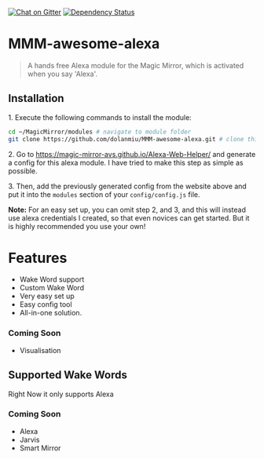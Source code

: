 [![Chat on Gitter][gitter-image]][gitter-url]
[![Dependency Status][gemnasium-image]][gemnasium-url]


# MMM-awesome-alexa
> A hands free Alexa module for the Magic Mirror, which is activated when you say 'Alexa'.

## Installation

1\. Execute the following commands to install the module:

```bash
cd ~/MagicMirror/modules # navigate to module folder
git clone https://github.com/dolanmiu/MMM-awesome-alexa.git # clone this repository
```

2\. Go to https://magic-mirror-avs.github.io/Alexa-Web-Helper/ and generate a config for this alexa module. I have tried to make this step as simple as possible.

3\. Then, add the previously generated config from the website above and put it into the `modules` section of your `config/config.js` file.

**Note:** For an easy set up, you can omit step 2, and 3, and this will instead use alexa credentials I created, so that even novices can get started. But it is highly recommended you use your own!

# Features
- Wake Word support
- Custom Wake Word
- Very easy set up
- Easy config tool
- All-in-one solution.

### Coming Soon
- Visualisation

## Supported Wake Words
Right Now it only supports Alexa

### Coming Soon
- Alexa
- Jarvis
- Smart Mirror

[gitter-image]: https://badges.gitter.im/dolanmiu/awesome-alexa.svg
[gitter-url]: https://gitter.im/awesome-alexa/Lobby

[gemnasium-image]: https://gemnasium.com/badges/github.com/dolanmiu/MMM-alexa-hands-free.svg
[gemnasium-url]: https://gemnasium.com/github.com/dolanmiu/MMM-alexa-hands-free
